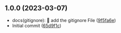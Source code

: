 ## 1.0.0 (2023-03-07)

* docs(gitignore): :memo: add the gitignore File ([9f5fa6e](https://github.com/luismoroco/luismoroco-Ravn-Challenge-V2-LuisAngelMoroco/commit/9f5fa6e))
* Initial commit ([65d9f1c](https://github.com/luismoroco/luismoroco-Ravn-Challenge-V2-LuisAngelMoroco/commit/65d9f1c))



